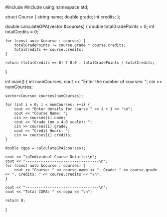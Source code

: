#include <iostream>
#include <vector>
using namespace std;

struct Course {
    string name;
    double grade;
    int credits;
};

double calculateGPA(vector<Course> &courses) {
    double totalGradePoints = 0;
    int totalCredits = 0;

    for (const auto &course : courses) {
        totalGradePoints += course.grade * course.credits;
        totalCredits += course.credits;
    }

    return (totalCredits == 0) ? 0.0 : totalGradePoints / totalCredits;
}

int main() {
    int numCourses;
    cout << "Enter the number of courses: ";
    cin >> numCourses;

    vector<Course> courses(numCourses);

    for (int i = 0; i < numCourses; ++i) {
        cout << "Enter details for course " << i + 1 << "\n";
        cout << "Course Name: ";
        cin >> courses[i].name;
        cout << "Grade (on a 4.0 scale): ";
        cin >> courses[i].grade;
        cout << "Credit Hours: ";
        cin >> courses[i].credits;
    }

    double cgpa = calculateGPA(courses);

    cout << "\nIndividual Course Details:\n";
    cout << "---------------------------------\n";
    for (const auto &course : courses) {
        cout << "Course: " << course.name << ", Grade: " << course.grade << ", Credits: " << course.credits << "\n";
    }

    cout << "---------------------------------\n";
    cout << "Total CGPA: " << cgpa << "\n";

    return 0;
}
